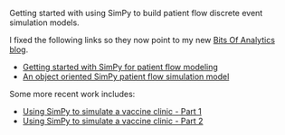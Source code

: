 Getting started with using SimPy to build patient flow discrete event simulation models. 

I fixed the following links so they now point to my new [Bits Of Analytics blog](https://bitsofanalytics.org/).

- [Getting started with SimPy for patient flow modeling](https://bitsofanalytics.org/posts/simpy-getting-started-patflow-model/simpy-getting-started.html) 
- [An object oriented SimPy patient flow simulation model](https://bitsofanalytics.org/posts/simpy-oo-patflow-model/simpy-oo-patflow-model.html)

Some more recent work includes:

- [Using SimPy to simulate a vaccine clinic - Part 1](https://bitsofanalytics.org/posts/simpy-vaccine-clinic-part1/simpy_getting_started_vaccine_clinic.html)
- [Using SimPy to simulate a vaccine clinic - Part 2](https://bitsofanalytics.org/posts/simpy-vaccine-clinic-part2/simpy_vaccine_clinic_improvements.html)
